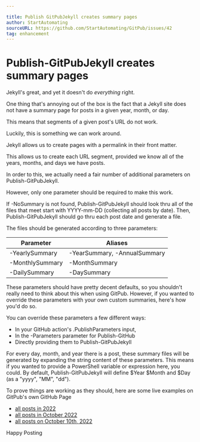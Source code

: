 ```yaml
---

title: Publish GitPubJekyll creates summary pages
author: StartAutomating
sourceURL: https://github.com/StartAutomating/GitPub/issues/42
tag: enhancement
---
```

# Publish-GitPubJekyll creates summary pages

Jekyll's great, and yet it doesn't do _everything_ right.

One thing that's annoying out of the box is the fact that a Jekyll site does not have a summary page for posts in a given year, month, or day.

This means that segments of a given post's URL do not work.

Luckily, this is something we can work around.

Jekyll allows us to create pages with a permalink in their front matter.

This allows us to create each URL segment, provided we know all of the years, months, and days we have posts.

In order to this, we actually need a fair number of additional parameters on Publish-GitPubJekyll.

However, only one parameter should be required to make this work.

If -NoSummary is not found, Publish-GitPubJekyll should look thru all of the files that meet start with YYYY-mm-DD (collecting all posts by date).  Then, Publish-GitPubJekyll should go thru each post date and generate a file.

The files should be generated according to three parameters:

|Parameter|Aliases|
|-|-|
|-YearlySummary|-YearSummary, -AnnualSummary|
|-MonthlySummary|-MonthSummary|
|-DailySummary|-DaySummary|

These parameters should have pretty decent defaults, so you shouldn't really need to think about this when using GitPub.  However, if you wanted to override these parameters with your own custom summaries, here's how you'd do so.

You can override these parameters a few different ways:

* In your GitHub action's .PublishParameters input,
* In the -Parameters parameter for Publish-GitHub
* Directly providing them to Publish-GitPubJekyll


For every day, month, and year there is a post, these summary files will be generated by expanding the string content of these parameters.  This means if you wanted to provide a PowerShell variable or expression here, you could.  By default, Publish-GitPubJekyll will define $Year $Month and $Day (as a "yyyy", "MM", "dd").

To prove things are working as they should, here are some live examples on GitPub's own GitHub Page

* [all posts in 2022](https://gitpub.start-automating.com/2022/)
* [all posts in October 2022](https://gitpub.start-automating.com/2022/10)
* [all posts on October 10th, 2022](https://gitpub.start-automating.com/2022/10/10)

Happy Posting
